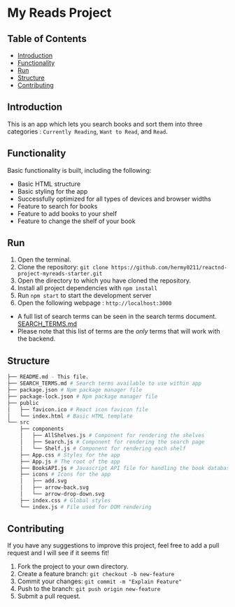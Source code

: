 # My Reads Project

## Table of Contents

* [Introduction](#introduction)
* [Functionality](#functionality)
* [Run](#run)
* [Structure](#structure)
* [Contributing](#contributing)


## Introduction

This is an app which lets you search books and sort them into three categories : `Currently Reading`, `Want to Read`, and `Read`.


## Functionality

Basic functionality is built, including the following:

- Basic HTML structure
- Basic styling for the app
- Successfully optimized for all types of devices and browser widths
- Feature to search for books
- Feature to add books to your shelf
- Feature to change the shelf of your book


## Run

1. Open the terminal.
2. Clone the repository: `git clone https://github.com/hermy0211/reactnd-project-myreads-starter.git`
3. Open the directory to which you have cloned the repository.
4. Install all project dependencies with `npm install`
5. Run `npm start` to start the development server
6. Open the following webpage : `http://localhost:3000`

- A full list of search terms can be seen in the search terms document. [SEARCH_TERMS.md](SEARCH_TERMS.md)
- Please note that this list of terms are the _only_ terms that will work with the backend.


## Structure
```bash
├── README.md - This file.
├── SEARCH_TERMS.md # Search terms available to use within app
├── package.json # Npm package manager file
├── package-lock.json # Npm package manager file
├── public
│   ├── favicon.ico # React icon favicon file
│   └── index.html # Basic HTML template
└── src
    ├── components
    │   ├── AllShelves.js # Component for rendering the shelves
    │   ├── Search.js # Component for rendering the search page
    │   └── Shelf.js # Component for rendering each shelf
    ├── App.css # Styles for the app
    ├── App.js # The root of the app
    ├── BooksAPI.js # Javascript API file for handling the book database
    ├── icons # Icons for the app
    │   ├── add.svg
    │   ├── arrow-back.svg
    │   └── arrow-drop-down.svg
    ├── index.css # Global styles
    └── index.js # File used for DOM rendering
```


## Contributing

If you have any suggestions to improve this project, feel free to add a pull request and I will see if it seems fit!

1. Fork the project to your own directory.
2. Create a feature branch: `git checkout -b new-feature`
3. Commit your changes: `git commit -m "Explain Feature"`
4. Push to the branch: `git push origin new-feature`
5. Submit a pull request.
